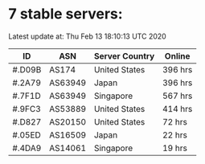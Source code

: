 # 7 stable servers:

Latest update at: Thu Feb 13 18:10:13 UTC 2020

| ID | ASN | Server Country | Online |
| -- | --- | -------------- | ------ |
| #.D09B | AS174 | United States | 396 hrs |
| #.2A79 | AS63949 | Japan | 396 hrs |
| #.7F1D | AS63949 | Singapore | 567 hrs |
| #.9FC3 | AS53889 | United States | 414 hrs |
| #.D827 | AS20150 | United States | 72 hrs |
| #.05ED | AS16509 | Japan | 22 hrs |
| #.4DA9 | AS14061 | Singapore | 19 hrs |

